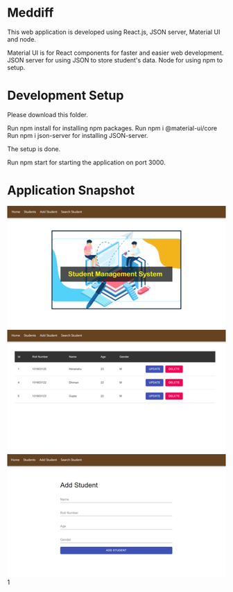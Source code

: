 # Meddiff

This web application is developed using React.js, JSON server, Material UI and node.

Material UI is for React components for faster and easier web development.
JSON server for using JSON  to store student's data.
Node for using npm to setup.

# Development Setup
Please download this folder.

Run npm install for installing npm packages.
Run npm i @material-ui/core
Run npm i json-server for installing JSON-server.

The setup is done.

Run npm start for starting the application on port 3000.

# Application Snapshot

![](App_Front.PNG)
![](Students.PNG)
![](Add_Student.PNG)
1[](Search_Student.PNG)
